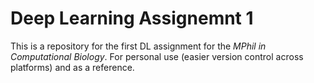 # Deep Learning Assignemnt 1
This is a repository for the first DL assignment for the *MPhil in Computational Biology*. For personal use (easier version control across platforms) and as a reference. 
